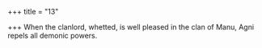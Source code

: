+++
title = "13"

+++
When the clanlord, whetted, is well pleased in the clan of Manu,
Agni repels all demonic powers.